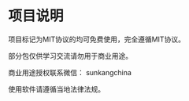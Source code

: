 # 项目说明

项目标记为MIT协议的均可免费使用，完全遵循MIT协议。

部分包仅供学习交流请勿用于商业用途。

商业用途授权联系微信：  sunkangchina 

使用软件请遵循当地法律法规。



 






